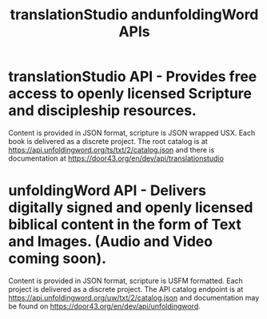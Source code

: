 ﻿---
title: translationStudio andunfoldingWord APIs 
url: https://unfoldingword.org/
image: unfoldingWord.png
headline: translationStudio andunfoldingWord APIs 
---
# <b>translationStudio API </b> - Provides free access to openly licensed Scripture and discipleship resources.

Content is provided in JSON format, scripture is JSON wrapped USX. Each book is delivered as a discrete project. The root catalog is at https://api.unfoldingword.org/ts/txt/2/catalog.json and there is documentation at https://door43.org/en/dev/api/translationstudio


# <b>unfoldingWord API </b>- Delivers digitally signed and openly licensed biblical content in the form of Text and Images. (Audio and Video coming soon).


Content is provided in JSON format, scripture is USFM formatted. Each project is delivered as a discrete project.
The API catalog endpoint is at https://api.unfoldingword.org/uw/txt/2/catalog.json and documentation may be found on https://door43.org/en/dev/api/unfoldingword.
